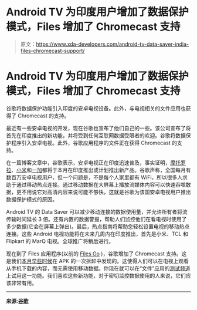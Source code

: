 # Android TV 为印度用户增加了数据保护模式，Files 增加了 Chromecast 支持

> 原文：<https://www.xda-developers.com/android-tv-data-saver-india-files-chromecast-support/>

# Android TV 为印度用户增加了数据保护模式，Files 增加了 Chromecast 支持

谷歌将数据保护功能引入印度的安卓电视设备。此外，与电视相关的文件应用也获得了 Chromecast 的支持。

最近有一些安卓电视的开发，现在谷歌也宣布了他们自己的一些。该公司宣布了将首先在印度推出的新功能，并将受到任何互联网数据受限者的欢迎。谷歌将数据保护程序引入安卓电视。此外，谷歌应用程序的文件正在获得 Chromecast 的支持。

在一篇博客文章中，谷歌表示，安卓电视正在印度迅速普及，事实证明，[摩托罗拉](https://www.xda-developers.com/motorola-flipkart-android-tv-india/)、[小米](https://www.xda-developers.com/xiaomi-launches-65-inch-4k-mi-tv/)和[一加](https://www.xda-developers.com/oneplus-7t-oneplus-tv-launch-september/)都将于本月在印度推出或计划推出新产品。谷歌声称，全国每月有数百万安卓电视用户，但一个问题是，不是每个人家里都有 WiFi，所以很多人求助于通过移动热点连接。通过移动数据在大屏幕上播放流媒体内容可以快速吞噬数据，更不用说它对高清内容来说可能不够快，这就是谷歌为该国安卓电视用户推出数据保护模式的原因。

Android TV 的 Data Saver 可以减少移动连接的数据使用量，并允许所有者将流传输时间延长 3 倍。还有内置的数据警报，帮助人们监控他们在看电视时使用了多少数据(它会在屏幕上弹出)。最后，热点指南将帮助您轻松设置电视的移动热点连接。这些 Android 电视功能将在未来几周内在印度推出，首先是小米、TCL 和 Flipkart 的 MarQ 电视。全球推广将稍后进行。

现在到了 Files 应用程序(以前的 [Files Go](https://www.xda-developers.com/google-files-go-now-files-new-material-theme-design/) )，谷歌增加了 Chromecast 支持。这是我们[本月早些时候](https://www.xda-developers.com/files-by-google-tweak-browse-ui-chromecast-support/)在 APK 的一次拆卸中发现的。这使得人们可以在电视上观看从手机下载的内容，而无需使用移动数据。你现在就可以在“文件”应用的[测试频道](https://play.google.com/apps/testing/com.google.android.apps.nbu.files)上试用这一功能。我们喜欢这些新功能，对于密切监控数据使用的人来说，它们应该非常有用。

* * *

**来源:[谷歌](https://india.googleblog.com/2019/09/watch-up-to-3x-more-with-data-saver-on.html)**